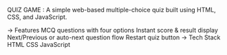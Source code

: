 QUIZ GAME : A simple web-based multiple-choice quiz built using HTML, CSS, and JavaScript.

-> Features
     MCQ questions with four options
     Instant score & result display
     Next/Previous or auto-next question flow
     Restart quiz button
-> Tech Stack
     HTML
     CSS
     JavaScript
